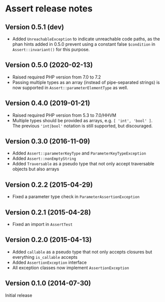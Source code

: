 # Assert release notes

## Version 0.5.1 (dev)
* Added `UnreachableException` to indicate unreachable code paths, as the
  phan hints added in 0.5.0 prevent using a constant false `$condition` in
  `Assert::invariant()` for this purpose.

## Version 0.5.0 (2020-02-13)
* Raised required PHP version from 7.0 to 7.2
* Passing multiple types as an array (instead of pipe-separated strings) is now
  supported in `Assert::parameterElementType` as well.

## Version 0.4.0 (2019-01-21)
* Raised required PHP version from 5.3 to 7.0/HHVM
* Multiple types should be provided as arrays, e.g. `[ 'int', 'bool' ]`. The previous `'int|bool'`
  notation is still supported, but discouraged.

## Version 0.3.0 (2016-11-09)
* Added `Assert::parameterKeyType` and `ParameterKeyTypeException`
* Added `Assert::nonEmptyString`
* Added `Traversable` as a pseudo type that not only accept traversable objects but also arrays

## Version 0.2.2 (2015-04-29)
* Fixed a parameter type check in `ParameterAssertionException`

## Version 0.2.1 (2015-04-28)
* Fixed an import in `AssertTest`

## Version 0.2.0 (2015-04-13)
* Added `callable` as a pseudo type that not only accepts closures but everything `is_callable`
  accepts
* Added `AssertionException` interface
* All exception classes now implement `AssertionException`

## Version 0.1.0 (2014-07-30)

Initial release
